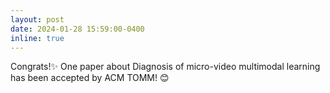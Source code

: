 ```yaml
---
layout: post
date: 2024-01-28 15:59:00-0400
inline: true
---
```

Congrats!:sparkles: One paper about Diagnosis of micro-video multimodal learning has been accepted by ACM TOMM! :blush: 


